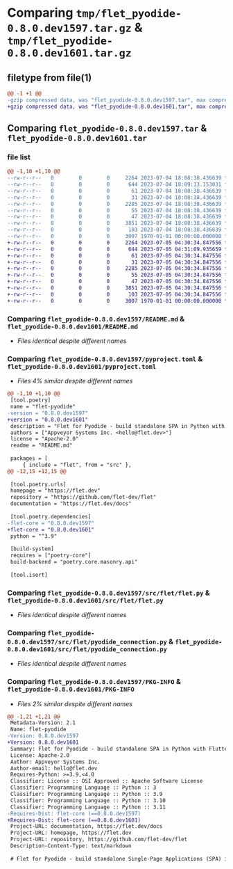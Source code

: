 # Comparing `tmp/flet_pyodide-0.8.0.dev1597.tar.gz` & `tmp/flet_pyodide-0.8.0.dev1601.tar.gz`

## filetype from file(1)

```diff
@@ -1 +1 @@
-gzip compressed data, was "flet_pyodide-0.8.0.dev1597.tar", max compression
+gzip compressed data, was "flet_pyodide-0.8.0.dev1601.tar", max compression
```

## Comparing `flet_pyodide-0.8.0.dev1597.tar` & `flet_pyodide-0.8.0.dev1601.tar`

### file list

```diff
@@ -1,10 +1,10 @@
--rw-r--r--   0        0        0     2264 2023-07-04 18:08:38.436639 flet_pyodide-0.8.0.dev1597/README.md
--rw-r--r--   0        0        0      644 2023-07-04 18:09:13.153031 flet_pyodide-0.8.0.dev1597/pyproject.toml
--rw-r--r--   0        0        0       61 2023-07-04 18:08:38.436639 flet_pyodide-0.8.0.dev1597/src/flet/__init__.py
--rw-r--r--   0        0        0       31 2023-07-04 18:08:38.436639 flet_pyodide-0.8.0.dev1597/src/flet/canvas/__init__.py
--rw-r--r--   0        0        0     2285 2023-07-04 18:08:38.436639 flet_pyodide-0.8.0.dev1597/src/flet/flet.py
--rw-r--r--   0        0        0       55 2023-07-04 18:08:38.436639 flet_pyodide-0.8.0.dev1597/src/flet/matplotlib_chart.py
--rw-r--r--   0        0        0       47 2023-07-04 18:08:38.436639 flet_pyodide-0.8.0.dev1597/src/flet/plotly_chart.py
--rw-r--r--   0        0        0     3851 2023-07-04 18:08:38.436639 flet_pyodide-0.8.0.dev1597/src/flet/pyodide_connection.py
--rw-r--r--   0        0        0      103 2023-07-04 18:08:38.436639 flet_pyodide-0.8.0.dev1597/src/flet/version.py
--rw-r--r--   0        0        0     3007 1970-01-01 00:00:00.000000 flet_pyodide-0.8.0.dev1597/PKG-INFO
+-rw-r--r--   0        0        0     2264 2023-07-05 04:30:34.847556 flet_pyodide-0.8.0.dev1601/README.md
+-rw-r--r--   0        0        0      644 2023-07-05 04:31:09.935659 flet_pyodide-0.8.0.dev1601/pyproject.toml
+-rw-r--r--   0        0        0       61 2023-07-05 04:30:34.847556 flet_pyodide-0.8.0.dev1601/src/flet/__init__.py
+-rw-r--r--   0        0        0       31 2023-07-05 04:30:34.847556 flet_pyodide-0.8.0.dev1601/src/flet/canvas/__init__.py
+-rw-r--r--   0        0        0     2285 2023-07-05 04:30:34.847556 flet_pyodide-0.8.0.dev1601/src/flet/flet.py
+-rw-r--r--   0        0        0       55 2023-07-05 04:30:34.847556 flet_pyodide-0.8.0.dev1601/src/flet/matplotlib_chart.py
+-rw-r--r--   0        0        0       47 2023-07-05 04:30:34.847556 flet_pyodide-0.8.0.dev1601/src/flet/plotly_chart.py
+-rw-r--r--   0        0        0     3851 2023-07-05 04:30:34.847556 flet_pyodide-0.8.0.dev1601/src/flet/pyodide_connection.py
+-rw-r--r--   0        0        0      103 2023-07-05 04:30:34.847556 flet_pyodide-0.8.0.dev1601/src/flet/version.py
+-rw-r--r--   0        0        0     3007 1970-01-01 00:00:00.000000 flet_pyodide-0.8.0.dev1601/PKG-INFO
```

### Comparing `flet_pyodide-0.8.0.dev1597/README.md` & `flet_pyodide-0.8.0.dev1601/README.md`

 * *Files identical despite different names*

### Comparing `flet_pyodide-0.8.0.dev1597/pyproject.toml` & `flet_pyodide-0.8.0.dev1601/pyproject.toml`

 * *Files 4% similar despite different names*

```diff
@@ -1,10 +1,10 @@
 [tool.poetry]
 name = "flet-pyodide"
-version = "0.8.0.dev1597"
+version = "0.8.0.dev1601"
 description = "Flet for Pyodide - build standalone SPA in Python with Flutter UI."
 authors = ["Appveyor Systems Inc. <hello@flet.dev>"]
 license = "Apache-2.0"
 readme = "README.md"
 
 packages = [
     { include = "flet", from = "src" },
@@ -12,15 +12,15 @@
 
 [tool.poetry.urls]
 homepage = "https://flet.dev"
 repository = "https://github.com/flet-dev/flet"
 documentation = "https://flet.dev/docs"
 
 [tool.poetry.dependencies]
-flet-core = "0.8.0.dev1597"
+flet-core = "0.8.0.dev1601"
 python = "^3.9"
 
 [build-system]
 requires = ["poetry-core"]
 build-backend = "poetry.core.masonry.api"
 
 [tool.isort]
```

### Comparing `flet_pyodide-0.8.0.dev1597/src/flet/flet.py` & `flet_pyodide-0.8.0.dev1601/src/flet/flet.py`

 * *Files identical despite different names*

### Comparing `flet_pyodide-0.8.0.dev1597/src/flet/pyodide_connection.py` & `flet_pyodide-0.8.0.dev1601/src/flet/pyodide_connection.py`

 * *Files identical despite different names*

### Comparing `flet_pyodide-0.8.0.dev1597/PKG-INFO` & `flet_pyodide-0.8.0.dev1601/PKG-INFO`

 * *Files 2% similar despite different names*

```diff
@@ -1,21 +1,21 @@
 Metadata-Version: 2.1
 Name: flet-pyodide
-Version: 0.8.0.dev1597
+Version: 0.8.0.dev1601
 Summary: Flet for Pyodide - build standalone SPA in Python with Flutter UI.
 License: Apache-2.0
 Author: Appveyor Systems Inc.
 Author-email: hello@flet.dev
 Requires-Python: >=3.9,<4.0
 Classifier: License :: OSI Approved :: Apache Software License
 Classifier: Programming Language :: Python :: 3
 Classifier: Programming Language :: Python :: 3.9
 Classifier: Programming Language :: Python :: 3.10
 Classifier: Programming Language :: Python :: 3.11
-Requires-Dist: flet-core (==0.8.0.dev1597)
+Requires-Dist: flet-core (==0.8.0.dev1601)
 Project-URL: documentation, https://flet.dev/docs
 Project-URL: homepage, https://flet.dev
 Project-URL: repository, https://github.com/flet-dev/flet
 Description-Content-Type: text/markdown
 
 # Flet for Pyodide - build standalone Single-Page Applications (SPA) in Python with Flutter UI
```

